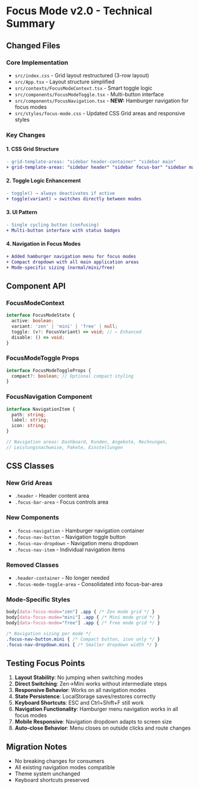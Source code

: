 # Focus Mode v2.0 - Technical Summary

## Changed Files

### Core Implementation
- `src/index.css` - Grid layout restructured (3-row layout)
- `src/App.tsx` - Layout structure simplified 
- `src/contexts/FocusModeContext.tsx` - Smart toggle logic
- `src/components/FocusModeToggle.tsx` - Multi-button interface
- `src/components/FocusNavigation.tsx` - **NEW:** Hamburger navigation for focus modes
- `src/styles/focus-mode.css` - Updated CSS Grid areas and responsive styles

### Key Changes

#### 1. CSS Grid Structure
```diff
- grid-template-areas: "sidebar header-container" "sidebar main"
+ grid-template-areas: "sidebar header" "sidebar focus-bar" "sidebar main"
```

#### 2. Toggle Logic Enhancement
```diff
- toggle() → always deactivates if active
+ toggle(variant) → switches directly between modes
```

#### 3. UI Pattern
```diff
- Single cycling button (confusing)
+ Multi-button interface with status badges
```

#### 4. Navigation in Focus Modes
```diff
+ Added hamburger navigation menu for focus modes
+ Compact dropdown with all main application areas
+ Mode-specific sizing (normal/mini/free)
```

## Component API

### FocusModeContext
```typescript
interface FocusModeState {
  active: boolean;
  variant: 'zen' | 'mini' | 'free' | null;
  toggle: (v?: FocusVariant) => void; // ← Enhanced
  disable: () => void;
}
```

### FocusModeToggle Props
```typescript
interface FocusModeToggleProps {
  compact?: boolean; // Optional compact styling
}
```

### FocusNavigation Component
```typescript
interface NavigationItem {
  path: string;
  label: string;
  icon: string;
}

// Navigation areas: Dashboard, Kunden, Angebote, Rechnungen, 
// Leistungsnachweise, Pakete, Einstellungen
```

## CSS Classes

### New Grid Areas
- `.header` - Header content area
- `.focus-bar-area` - Focus controls area  

### New Components
- `.focus-navigation` - Hamburger navigation container
- `.focus-nav-button` - Navigation toggle button
- `.focus-nav-dropdown` - Navigation menu dropdown
- `.focus-nav-item` - Individual navigation items  

### Removed Classes
- `.header-container` - No longer needed
- `.focus-mode-toggle-area` - Consolidated into focus-bar-area

### Mode-Specific Styles
```css
body[data-focus-mode="zen"] .app { /* Zen mode grid */ }
body[data-focus-mode="mini"] .app { /* Mini mode grid */ }
body[data-focus-mode="free"] .app { /* Free mode grid */ }

/* Navigation sizing per mode */
.focus-nav-button.mini { /* Compact button, icon only */ }
.focus-nav-dropdown.mini { /* Smaller dropdown width */ }
```

## Testing Focus Points

1. **Layout Stability**: No jumping when switching modes
2. **Direct Switching**: Zen→Mini works without intermediate steps
3. **Responsive Behavior**: Works on all navigation modes
4. **State Persistence**: LocalStorage saves/restores correctly
5. **Keyboard Shortcuts**: ESC and Ctrl+Shift+F still work
6. **Navigation Functionality**: Hamburger menu navigation works in all focus modes
7. **Mobile Responsive**: Navigation dropdown adapts to screen size
8. **Auto-close Behavior**: Menu closes on outside clicks and route changes

## Migration Notes

- No breaking changes for consumers
- All existing navigation modes compatible
- Theme system unchanged
- Keyboard shortcuts preserved